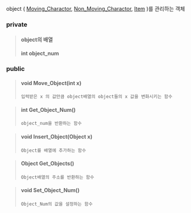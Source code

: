 object ( [Moving_Charactor](moving_charactor.md), [Non_Moving_Charactor](non_moving_charactor.md), [Item](item.md) )를 관리하는 객체

### private
> #### object의 배열
> #### int object_num
> #### 

### public

> #### void Move_Object(int x) 
>     입력받은 x 의 값만큼 object배열의 object들의 x 값을 변화시키는 함수

> #### int Get_Object_Num()
>     object_num을 반환하는 함수

> #### void Insert_Object(Object x)
>     Object를 배열에 추가하는 함수

> #### Object Get_Objects()
>     Object배열의 주소를 반환하는 함수

> #### void Set_Object_Num()
>     Object_Num의 값을 설정하는 함수
